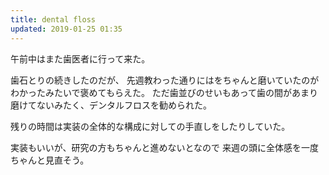 ```yaml
---
title: dental floss
updated: 2019-01-25 01:35
---
```

午前中はまた歯医者に行って来た。

歯石とりの続きしたのだが、
先週教わった通りにはをちゃんと磨いていたのがわかったみたいで褒めてもらえた。
ただ歯並びのせいもあって歯の間があまり磨けてないみたく、デンタルフロスを勧められた。

残りの時間は実装の全体的な構成に対しての手直しをしたりしていた。

実装もいいが、研究の方もちゃんと進めないとなので
来週の頭に全体感を一度ちゃんと見直そう。
